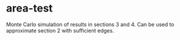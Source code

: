 # area-test
Monte Carlo simulation of results in sections 3 and 4. Can be used to approximate section 2 with sufficient edges.
